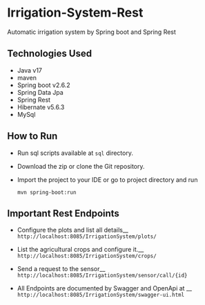 # Irrigation-System-Rest
Automatic irrigation system by Spring boot and Spring Rest

## Technologies Used
-   Java v17
-   maven
-   Spring boot v2.6.2
-   Spring Data Jpa 
-   Spring Rest
-   Hibernate v5.6.3
-   MySql

## How to Run
- Run sql scripts available at `sql` directory.
- Download the zip or clone the Git repository.
- Import the project to your IDE or go to project directory and run

	`mvn spring-boot:run`
	
## Important Rest Endpoints
- Configure the plots and list all details__
`http://localhost:8085/IrrigationSystem/plots/`

- List the agricultural crops and configure it.__
`http://localhost:8085/IrrigationSystem/crops/`

- Send a request to the sensor__
`http://localhost:8085/IrrigationSystem/sensor/call/{id}`

- All Endpoints are documented by Swagger and OpenApi at __
`http://localhost:8085/IrrigationSystem/swagger-ui.html`
